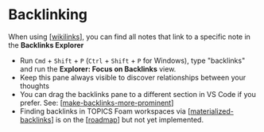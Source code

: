 # Backlinking

When using [[wikilinks]], you can find all notes that link to a specific note in the **Backlinks Explorer**

- Run `Cmd` + `Shift` + `P` (`Ctrl` + `Shift` + `P` for Windows), type "backlinks" and run the **Explorer: Focus on Backlinks** view.
- Keep this pane always visible to discover relationships between your thoughts
- You can drag the backlinks pane to a different section in VS Code if you prefer. See: [[make-backlinks-more-prominent]]
- Finding backlinks in TOPICS Foam workspaces via [[materialized-backlinks]] is on the [[roadmap]] but not yet implemented.

[//begin]: # "Autogenerated link references for markdown compatibility"
[wikilinks]: wikilinks.md "Wikilinks"
[make-backlinks-more-prominent]: ../recipes/make-backlinks-more-prominent.md "Make Backlinks More Prominent"
[materialized-backlinks]: ../../dev/proposals/materialized-backlinks.md "Materialized Backlinks (stub)"
[roadmap]: ../../dev/proposals/roadmap.md "Roadmap"
[//end]: # "Autogenerated link references"
